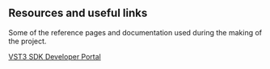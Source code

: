 ## Resources and useful links

Some of the reference pages and documentation used during the making of the project.

[VST3 SDK Developer Portal](https://steinbergmedia.github.io/vst3_dev_portal/pages/index.html)
